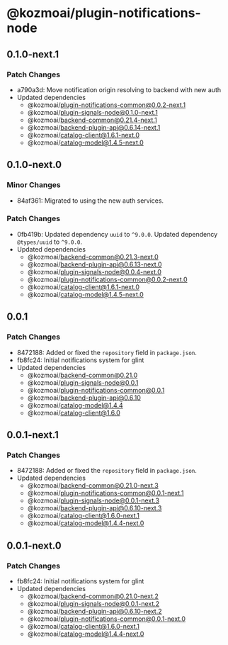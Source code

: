 # @kozmoai/plugin-notifications-node

## 0.1.0-next.1

### Patch Changes

- a790a3d: Move notification origin resolving to backend with new auth
- Updated dependencies
  - @kozmoai/plugin-notifications-common@0.0.2-next.1
  - @kozmoai/plugin-signals-node@0.1.0-next.1
  - @kozmoai/backend-common@0.21.4-next.1
  - @kozmoai/backend-plugin-api@0.6.14-next.1
  - @kozmoai/catalog-client@1.6.1-next.0
  - @kozmoai/catalog-model@1.4.5-next.0

## 0.1.0-next.0

### Minor Changes

- 84af361: Migrated to using the new auth services.

### Patch Changes

- 0fb419b: Updated dependency `uuid` to `^9.0.0`.
  Updated dependency `@types/uuid` to `^9.0.0`.
- Updated dependencies
  - @kozmoai/backend-common@0.21.3-next.0
  - @kozmoai/backend-plugin-api@0.6.13-next.0
  - @kozmoai/plugin-signals-node@0.0.4-next.0
  - @kozmoai/plugin-notifications-common@0.0.2-next.0
  - @kozmoai/catalog-client@1.6.1-next.0
  - @kozmoai/catalog-model@1.4.5-next.0

## 0.0.1

### Patch Changes

- 8472188: Added or fixed the `repository` field in `package.json`.
- fb8fc24: Initial notifications system for glint
- Updated dependencies
  - @kozmoai/backend-common@0.21.0
  - @kozmoai/plugin-signals-node@0.0.1
  - @kozmoai/plugin-notifications-common@0.0.1
  - @kozmoai/backend-plugin-api@0.6.10
  - @kozmoai/catalog-model@1.4.4
  - @kozmoai/catalog-client@1.6.0

## 0.0.1-next.1

### Patch Changes

- 8472188: Added or fixed the `repository` field in `package.json`.
- Updated dependencies
  - @kozmoai/backend-common@0.21.0-next.3
  - @kozmoai/plugin-notifications-common@0.0.1-next.1
  - @kozmoai/plugin-signals-node@0.0.1-next.3
  - @kozmoai/backend-plugin-api@0.6.10-next.3
  - @kozmoai/catalog-client@1.6.0-next.1
  - @kozmoai/catalog-model@1.4.4-next.0

## 0.0.1-next.0

### Patch Changes

- fb8fc24: Initial notifications system for glint
- Updated dependencies
  - @kozmoai/backend-common@0.21.0-next.2
  - @kozmoai/plugin-signals-node@0.0.1-next.2
  - @kozmoai/backend-plugin-api@0.6.10-next.2
  - @kozmoai/plugin-notifications-common@0.0.1-next.0
  - @kozmoai/catalog-client@1.6.0-next.1
  - @kozmoai/catalog-model@1.4.4-next.0
